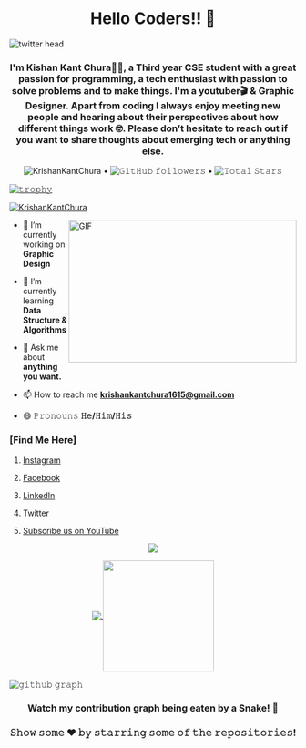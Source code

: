 <h1 align="center">Hello Coders!! 👋</h1>

![twitter head](https://user-images.githubusercontent.com/70385488/147853861-a67c8643-ff0f-451c-943f-db4e5589e4ee.png)

<h3 align="center">I'm Kishan Kant Chura🙋‍♂️, a Third year CSE student with a great passion for programming, a tech enthusiast with passion to solve problems and to make things. I'm a youtuber🎬 & Graphic Designer. Apart from coding I always enjoy meeting new people and hearing about their perspectives about how different things work 🤓. Please don’t hesitate to reach out if you want to share thoughts about emerging tech or anything else.</h3>


<p align="center">
  <img src="https://komarev.com/ghpvc/?username=KrishanKantChura&label=Profile%20views&color=0e75b6&style=flat" alt="KrishanKantChura" /> • 
  <img alt="𝙶𝚒𝚝𝙷𝚞𝚋 𝚏𝚘𝚕𝚕𝚘𝚠𝚎𝚛𝚜" src="https://img.shields.io/github/followers/KrishanKantChura?label=Followers&style=social"> •   
  <img src="https://img.shields.io/github/stars/KrishanKantChura?label=Stars" alt="𝚃𝚘𝚝𝚊𝚕 𝚂𝚝𝚊𝚛𝚜">
</p>
<!-- <p align="center">
  <code>
    <img src="https://img.shields.io/badge/dynamic/json?label=Gitwar%20Profile%20Score&style=for-the-badge&color=ee6f57&logo=github&logoColor=white&query=score&url=http%3A%2F%2Fgitwar-jayant.herokuapp.com%2Fapi%2Fkishanrajput23" alt="𝙶𝚒𝚝𝚑𝚞𝚋 𝙿𝚛𝚘𝚏𝚒𝚕𝚎 𝚂𝚌𝚘𝚛𝚎">
  </code>
</p> -->


[![𝚝𝚛𝚘𝚙𝚑𝚢](https://github-profile-trophy.vercel.app/?username=KrishanKantChura&column=8&margin-w=15&margin-h=15&no-bg=true&no-frame=true&theme=juicyfresh)](https://github.com/KrishanKantChura)

<p align="left"> <a href="https://twitter.com/KrishanKantChura" target="blank"><img src="https://img.shields.io/twitter/follow/KrishanKantChura?logo=twitter&style=for-the-badge" alt="KrishanKantChura" /></a> </p>

<a target="_blank">
  <img align="right" height="250" width="400" alt="GIF" src="https://camo.githubusercontent.com/cae12fddd9d6982901d82580bdf321d81fb299141098ca1c2d4891870827bf17/68747470733a2f2f6d69726f2e6d656469756d2e636f6d2f6d61782f313336302f302a37513379765349765f7430696f4a2d5a2e676966">
</a>

- 🔭 I’m currently working on **Graphic Design**

- 🌱 I’m currently learning **Data Structure & Algorithms**

- 💬 Ask me about **anything you want.**

- 📫 How to reach me **krishankantchura1615@gmail.com**

- 😄 𝙿𝚛𝚘𝚗𝚘𝚞𝚗𝚜 **𝙷𝚎/𝙷𝚒𝚖/𝙷𝚒𝚜**

### [Find Me Here]
1. [Instagram](https://www.instagram.com/bytestherapy)

2. [Facebook](https://www.facebook.com/bytestherapy)

3. [LinkedIn](https://www.linkedin.com/KrishanKantChura)

4. [Twitter](https://www.twitter.com/BytesTherapy)

5. [Subscribe us on YouTube](https://www.youtube.com/c/BytesTherapy)

<p align="center">
  <a>
    <img align="center" src="https://github-readme-streak-stats.herokuapp.com/?user=KrishanKantChura&theme=dark&hide_border=true"/>
  </a>
</p>
<p align="center">
  <a href="https://github.com/KrishanKantChura">
    <img align="center" src="https://github-readme-stats.vercel.app/api?username=KrishanKantChura&show_icons=true&hide_border=true&title_color=94b4a4&amp&icon_color=FFFFFF&amp&text_color=FFFFFF&amp&bg_color=000000&count_private=true&include_all_commits=true"/>
  </a>
  <a href="https://github.com/KrishanKantChura">
    <img align="center" height="195px" src="https://github-readme-stats.vercel.app/api/top-langs/?username=KrishanKantChura&text_color=FFFFFF&bg_color=000000&title_color=94b4a4&langs_count=15&layout=compact&hide_border=true" />
  </a>
</p>

![𝚐𝚒𝚝𝚑𝚞𝚋 𝚐𝚛𝚊𝚙𝚑](https://activity-graph.herokuapp.com/graph?username=KrishanKantChura&theme=react-dark&hide_border=true&area=true)

<div align="center">

### Watch my contribution graph being eaten by a Snake! 🐍
  
</div>

<div align="center">
  
### 𝚂𝚑𝚘𝚠 𝚜𝚘𝚖𝚎 ❤️ 𝚋𝚢 𝚜𝚝𝚊𝚛𝚛𝚒𝚗𝚐 𝚜𝚘𝚖𝚎 𝚘𝚏 𝚝𝚑𝚎 𝚛𝚎𝚙𝚘𝚜𝚒𝚝𝚘𝚛𝚒𝚎𝚜!

</div>

